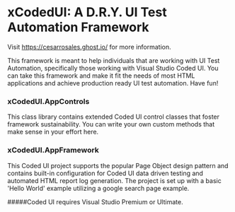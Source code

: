 # xCodedUI: A D.R.Y. UI Test Automation Framework
Visit https://cesarrosales.ghost.io/ for more information.

This framework is meant to help individuals that are working with UI Test Automation, specifically those working with Visual Studio Coded UI. You can take this framework and make it fit the needs of most HTML applications and achieve production ready UI test automation. Have fun!


### xCodedUI.AppControls
This class library contains extended Coded UI control classes that foster framework sustainability. You can write your own custom methods that make sense in your effort here.

### xCodedUI.AppFramework
This Coded UI project supports the popular Page Object design pattern and contains built-in configuration for Coded UI data driven testing and automated HTML report log generation. The project is set up with a basic 'Hello World' example utilizing a google search page example.



#####Coded UI requires Visual Studio Premium or Ultimate.
